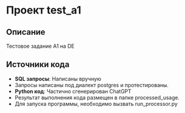 # Проект test_a1

## Описание

Тестовое задание А1 на DE

## Источники кода

- **SQL запросы**: Написаны вручную
- Запросы написаны под диалект postgres и протестированы.
- **Python код**: Частично сгенерирован ChatGPT
- Результат выполнения кода размещен в папке processed_usage.
- Для запуска программы, необходимо вызвать run_processor.py

